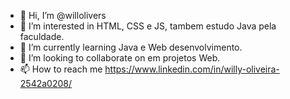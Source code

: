 - 👋 Hi, I’m @willolivers
- 👀 I’m interested in HTML, CSS e JS, tambem estudo Java pela faculdade.
- 🌱 I’m currently learning Java e Web desenvolvimento.
- 💞️ I’m looking to collaborate on em projetos Web.
- 📫 How to reach me https://www.linkedin.com/in/willy-oliveira-2542a0208/

<!---
willolivers/willolivers is a ✨ special ✨ repository because its `README.md` (this file) appears on your GitHub profile.
You can click the Preview link to take a look at your changes.
--->

